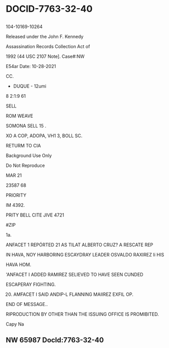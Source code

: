 # DOCID-7763-32-40

##
104-10169-10264

Released under the John F. Kennedy

Assassination Records Collection Act of

1992 (44 USC 2107 Note]. Case#:NW

E54ar Date: 10-28-2021

CC.

- DUQUE - 12umi

8 2:1:9 61

SELL

ROM WEAVE

SOMONA SELL 15 .

XO A COP, ADOPA, VH1 3, BOLL SC.

RETURM TO CIA

Background Use Only

Do Not Reproduce

MAR 21

23587 68

PRIORITY

IM 4392.

PRITY BELL CITE JIVE 4721

#ZIP

1a.

ANFACET 1 REPÓRTED 21 AS TILAT ALBERTO CRUZ? A RESCATE REP

IN HAVA, NOY HARBORING ESCAYDRAY LEADER OSVALDO RAXIREZ Ii HIS

HAVA HOM.

'ANFACET I ADDED RAMIREZ SELIEVED TO HAVE SEEN CUNDED

ESCAPERAY FIGHTING.

20. AMFACET I SAID ANDIP-L FLANNING MAIIREZ EXFIL OP.

END OF MESSAGE..

RIPRODUCTION BY OTHER THAN THE ISSUING OFFICE IS PROMIBITED.

Capy Na

NW 65987 Docld:7763-32-40
---

